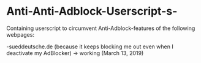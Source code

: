 # Anti-Anti-Adblock-Userscript-s-

Containing userscript to circumvent Anti-Adblock-features of the following webpages:

-sueddeutsche.de (because it keeps blocking me out even when I deactivate my AdBlocker) -> working (March 13, 2019)

